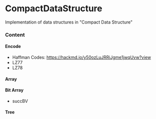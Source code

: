# CompactDataStructure

Implementation of data structures in "Compact Data Structure"


### Content

#### Encode
- Haffman Codes: https://hackmd.io/y50ozLuJRRiJgme1jwqUvw?view 
- LZ77
- LZ78

#### Array

#### Bit Array
- succBV

#### Tree
